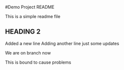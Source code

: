 #Demo Project README

This is a simple readme file

## HEADING 2
Added a new line
Adding another line
just some updates

We are on branch now

This is bound to cause problems
